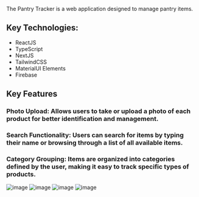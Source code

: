 The Pantry Tracker is a web application designed to manage pantry items.

## Key Technologies:
- ReactJS
- TypeScript
- NextJS
- TailwindCSS
- MaterialUI Elements
- Firebase

## Key Features

### Photo Upload: Allows users to take or upload a photo of each product for better identification and management.
### Search Functionality: Users can search for items by typing their name or browsing through a list of all available items.
### Category Grouping: Items are organized into categories defined by the user, making it easy to track specific types of products.



![image](https://github.com/user-attachments/assets/afd45d3f-3679-4fdc-bbfb-e60924c70824)
![image](https://github.com/user-attachments/assets/d29edebb-a71f-42c4-a4cd-bc0223861e9f)
![image](https://github.com/user-attachments/assets/622cf055-fbdd-4e62-8c58-15b6671a15ca)
![image](https://github.com/user-attachments/assets/b6ccc9eb-9339-4ecc-80db-d6e2d89a4121)

